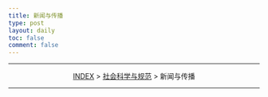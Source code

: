 ```yaml
---
title: 新闻与传播
type: post
layout: daily
toc: false
comment: false
---
```

---
<span><center>[INDEX](/gknows/index) > [社会科学与规范](/gknows/社会科学与规范) > 新闻与传播</center></span>

---
